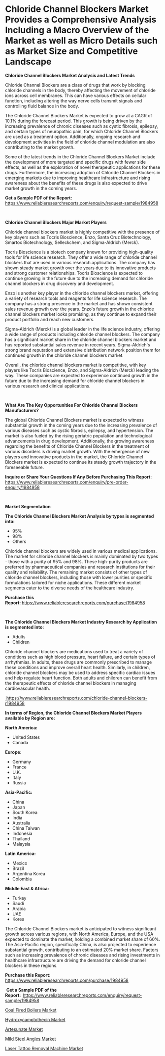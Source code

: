 <p><h1>Chloride Channel Blockers Market Provides a Comprehensive Analysis Including a Macro Overview of the Market as well as Micro Details such as Market Size and Competitive Landscape</h1></p><p><strong>Chloride Channel Blockers Market Analysis and Latest Trends</strong></p>
<p><p>Chloride Channel Blockers are a class of drugs that work by blocking chloride channels in the body, thereby affecting the movement of chloride ions across cell membranes. This can have various effects on cellular function, including altering the way nerve cells transmit signals and controlling fluid balance in the body.</p><p>The Chloride Channel Blockers Market is expected to grow at a CAGR of 10.1% during the forecast period. This growth is being driven by the increasing prevalence of chronic diseases such as cystic fibrosis, epilepsy, and certain types of neuropathic pain, for which Chloride Channel Blockers are used as a treatment option. Additionally, ongoing research and development activities in the field of chloride channel modulation are also contributing to the market growth.</p><p>Some of the latest trends in the Chloride Channel Blockers Market include the development of more targeted and specific drugs with fewer side effects, as well as the exploration of novel therapeutic applications for these drugs. Furthermore, the increasing adoption of Chloride Channel Blockers in emerging markets due to improving healthcare infrastructure and rising awareness about the benefits of these drugs is also expected to drive market growth in the coming years.</p></p>
<p><strong>Get a Sample PDF of the Report:&nbsp;</strong> <a href="https://www.reliableresearchreports.com/enquiry/request-sample/1984958">https://www.reliableresearchreports.com/enquiry/request-sample/1984958</a></p>
<p>&nbsp;</p>
<p><strong>Chloride Channel Blockers Major Market Players</strong></p>
<p><p>Chloride channel blockers market is highly competitive with the presence of key players such as Tocris Bioscience, Enzo, Santa Cruz Biotechnology, Smartox Biotechnology, Selleckchem, and Sigma-Aldrich (Merck). </p><p>Tocris Bioscience is a biotech company known for providing high-quality tools for life science research. They offer a wide range of chloride channel blockers that are used in various research applications. The company has shown steady market growth over the years due to its innovative products and strong customer relationships. Tocris Bioscience is expected to continue growing in the future due to the increasing demand for chloride channel blockers in drug discovery and development.</p><p>Enzo is another key player in the chloride channel blockers market, offering a variety of research tools and reagents for life science research. The company has a strong presence in the market and has shown consistent sales revenue growth over the years. Enzo's future growth in the chloride channel blockers market looks promising, as they continue to expand their product portfolio and reach new customers.</p><p>Sigma-Aldrich (Merck) is a global leader in the life science industry, offering a wide range of products including chloride channel blockers. The company has a significant market share in the chloride channel blockers market and has reported substantial sales revenue in recent years. Sigma-Aldrich's strong brand reputation and extensive distribution network position them for continued growth in the chloride channel blockers market.</p><p>Overall, the chloride channel blockers market is competitive, with key players like Tocris Bioscience, Enzo, and Sigma-Aldrich (Merck) leading the way. These companies are expected to experience continued growth in the future due to the increasing demand for chloride channel blockers in various research and clinical applications.</p></p>
<p>&nbsp;</p>
<p><strong>What Are The Key Opportunities For Chloride Channel Blockers Manufacturers?</strong></p>
<p><p>The global Chloride Channel Blockers market is expected to witness substantial growth in the coming years due to the increasing prevalence of various diseases such as cystic fibrosis, epilepsy, and hypertension. The market is also fueled by the rising geriatric population and technological advancements in drug development. Additionally, the growing awareness regarding the benefits of Chloride Channel Blockers in the treatment of various disorders is driving market growth. With the emergence of new players and innovative products in the market, the Chloride Channel Blockers market is expected to continue its steady growth trajectory in the foreseeable future.</p></p>
<p><strong>Inquire or Share Your Questions If Any Before Purchasing This Report:</strong> <a href="https://www.reliableresearchreports.com/enquiry/pre-order-enquiry/1984958">https://www.reliableresearchreports.com/enquiry/pre-order-enquiry/1984958</a></p>
<p>&nbsp;</p>
<p><strong>Market Segmentation</strong></p>
<p><strong>The Chloride Channel Blockers Market Analysis by types is segmented into:</strong></p>
<p><ul><li>95%</li><li>98%</li><li>Others</li></ul></p>
<p><p>Chloride channel blockers are widely used in various medical applications. The market for chloride channel blockers is mainly dominated by two types - those with a purity of 95% and 98%. These high-purity products are preferred by pharmaceutical companies and research institutions for their quality and reliability. The remaining market consists of other types of chloride channel blockers, including those with lower purities or specific formulations tailored for niche applications. These different market segments cater to the diverse needs of the healthcare industry.</p></p>
<p><strong>Purchase this Report:&nbsp;</strong><a href="https://www.reliableresearchreports.com/purchase/1984958">https://www.reliableresearchreports.com/purchase/1984958</a></p>
<p>&nbsp;</p>
<p><strong>The Chloride Channel Blockers Market Industry Research by Application is segmented into:</strong></p>
<p><ul><li>Adults</li><li>Children</li></ul></p>
<p><p>Chloride channel blockers are medications used to treat a variety of conditions such as high blood pressure, heart failure, and certain types of arrhythmias. In adults, these drugs are commonly prescribed to manage these conditions and improve overall heart health. Similarly, in children, chloride channel blockers may be used to address specific cardiac issues and help regulate heart function. Both adults and children can benefit from the therapeutic effects of chloride channel blockers in managing cardiovascular health.</p></p>
<p><a href="https://www.reliableresearchreports.com/chloride-channel-blockers-r1984958">&nbsp;https://www.reliableresearchreports.com/chloride-channel-blockers-r1984958</a></p>
<p><strong>In terms of Region, the Chloride Channel Blockers Market Players available by Region are:</strong></p>
<p>
    <p> <strong> North America: </strong>
        <ul>
            <li>United States</li>
            <li>Canada</li>
        </ul>
        </p> 
    <p> <strong> Europe: </strong>
        <ul>
            <li>Germany</li>
            <li>France</li>
            <li>U.K.</li>
            <li>Italy</li>
            <li>Russia</li>
        </ul>
        </p> 
    <p> <strong> Asia-Pacific: </strong>
        <ul>
            <li>China</li>
            <li>Japan</li>
            <li>South Korea</li>
            <li>India</li>
            <li>Australia</li>
            <li>China Taiwan</li>
            <li>Indonesia</li>
            <li>Thailand</li>
            <li>Malaysia</li>
        </ul>
        </p> 
    <p> <strong> Latin America: </strong>
        <ul>
            <li>Mexico</li>
            <li>Brazil</li>
            <li>Argentina Korea</li>
            <li>Colombia</li>
        </ul>
        </p> 
    <p> <strong> Middle East & Africa: </strong>
        <ul>
            <li>Turkey</li>
            <li>Saudi</li>
            <li>Arabia</li>
            <li>UAE</li>
            <li>Korea</li>
        </ul>
    </p>
    </p>
<p><p>The Chloride Channel Blockers market is anticipated to witness significant growth across various regions, with North America, Europe, and the USA expected to dominate the market, holding a combined market share of 60%. The Asia-Pacific region, specifically China, is also projected to experience substantial growth, contributing to an estimated 20% market share. Factors such as increasing prevalence of chronic diseases and rising investments in healthcare infrastructure are driving the demand for chloride channel blockers in these regions.</p></p>
<p><strong>Purchase this Report: </strong><a href="https://www.reliableresearchreports.com/purchase/1984958">https://www.reliableresearchreports.com/purchase/1984958</a></p>
<p>&nbsp;<strong>Get a Sample PDF of the Report:&nbsp;&nbsp;</strong><a href="https://www.reliableresearchreports.com/enquiry/request-sample/1984958">https://www.reliableresearchreports.com/enquiry/request-sample/1984958</a></p>
<p><strong></strong></p>
<p><p><a href="https://medium.com/@obiemante_40648/coal-fired-boilers-market-size-share-analysis-growth-trends-forecast-2024-2031-ea890e83d41a">Coal Fired Boilers Market</a></p><p><a href="https://github.com/Raeloodard576457/Market-Research-Report-List-1/blob/main/hydroxycamptothecin-market.md">Hydroxycamptothecin Market</a></p><p><a href="https://github.com/markmellon1/Market-Research-Report-List-1/blob/main/artesunate-market.md">Artesunate Market</a></p><p><a href="https://medium.com/@soloncarter54/mild-steel-angles-market-size-by-type-equal-steel-angles-unequal-steel-angles-by-product-ce127d72f822">Mild Steel Angles Market</a></p><p><a href="https://medium.com/@joshdavis1955/future-trends-in-global-laser-tattoo-removal-machine-market-market-insights-and-analysis-from-2024-274632ce7762">Laser Tattoo Removal Machine Market</a></p></p>